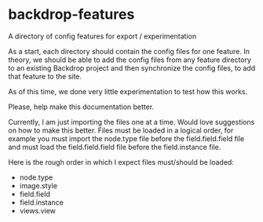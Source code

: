 # backdrop-features
A directory of config features for export / experimentation

As a start, each directory should contain the config files for one feature. In theory, we should be able to add the config files from any feature directory to an existing Backdrop project and then synchronize the config files, to add that feature to the site. 

As of this time, we done very little experimentation to test how this works. 

Please, help make this documentation better. 

Currently, I am just importing the files one at a time. Would love suggestions on how to make this better. Files must be loaded in a logical order, for example you must import the node.type file before the field.field.field file and must load the field.field.field file before the field.instance file.

Here is the rough order in which I expect files must/should be loaded:

* node.type
* image.style
* field.field
* field.instance
* views.view

